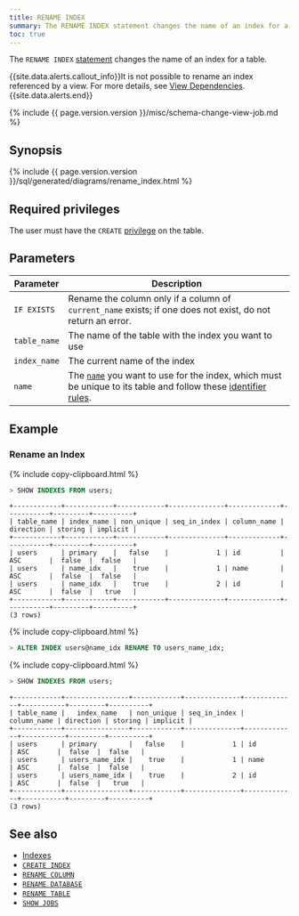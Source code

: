 ```yaml
---
title: RENAME INDEX
summary: The RENAME INDEX statement changes the name of an index for a table.
toc: true
---
```


The `RENAME INDEX` [statement](sql-statements.html) changes the name of an index for a table.

{{site.data.alerts.callout_info}}It is not possible to rename an index referenced by a view. For more details, see <a href="views.html#view-dependencies">View Dependencies</a>.{{site.data.alerts.end}}

{% include {{ page.version.version }}/misc/schema-change-view-job.md %}

## Synopsis

<div>
  {% include {{ page.version.version }}/sql/generated/diagrams/rename_index.html %}
</div>

## Required privileges

The user must have the `CREATE` [privilege](authorization.html#assign-privileges) on the table.

## Parameters

 Parameter | Description
-----------|-------------
 `IF EXISTS` | Rename the column only if a column of `current_name` exists; if one does not exist, do not return an error.
 `table_name` | The name of the table with the index you want to use
 `index_name` | The current name of the index
 `name` | The [`name`](sql-grammar.html#name) you want to use for the index, which must be unique to its table and follow these [identifier rules](keywords-and-identifiers.html#identifiers).

## Example

### Rename an Index

{% include copy-clipboard.html %}
~~~ sql
> SHOW INDEXES FROM users;
~~~

~~~
+------------+------------+------------+--------------+-------------+-----------+---------+----------+
| table_name | index_name | non_unique | seq_in_index | column_name | direction | storing | implicit |
+------------+------------+------------+--------------+-------------+-----------+---------+----------+
| users      | primary    |   false    |            1 | id          | ASC       |  false  |  false   |
| users      | name_idx   |    true    |            1 | name        | ASC       |  false  |  false   |
| users      | name_idx   |    true    |            2 | id          | ASC       |  false  |   true   |
+------------+------------+------------+--------------+-------------+-----------+---------+----------+
(3 rows)
~~~

{% include copy-clipboard.html %}
~~~ sql
> ALTER INDEX users@name_idx RENAME TO users_name_idx;
~~~

{% include copy-clipboard.html %}
~~~ sql
> SHOW INDEXES FROM users;
~~~

~~~
+------------+----------------+------------+--------------+-------------+-----------+---------+----------+
| table_name |   index_name   | non_unique | seq_in_index | column_name | direction | storing | implicit |
+------------+----------------+------------+--------------+-------------+-----------+---------+----------+
| users      | primary        |   false    |            1 | id          | ASC       |  false  |  false   |
| users      | users_name_idx |    true    |            1 | name        | ASC       |  false  |  false   |
| users      | users_name_idx |    true    |            2 | id          | ASC       |  false  |   true   |
+------------+----------------+------------+--------------+-------------+-----------+---------+----------+
(3 rows)
~~~

## See also

- [Indexes](indexes.html)
- [`CREATE INDEX`](create-index.html)
- [`RENAME COLUMN`](rename-column.html)
- [`RENAME DATABASE`](rename-database.html)
- [`RENAME TABLE`](rename-table.html)
- [`SHOW JOBS`](show-jobs.html)
